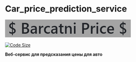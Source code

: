 # Car_price_prediction_service

![Barcatni_price](https://github.com/EgorAndrik/Car_price_prediction_service/blob/main/ImageForREADME/BarcatPrice.jpg)

[![Code Size](https://img.shields.io/github/languages/code-size/EgorAndrik/Car_price_prediction_service)](https://github.com/EgorAndrik/Car_price_prediction_service)

**Веб-сервис для предсказания цены для авто**
